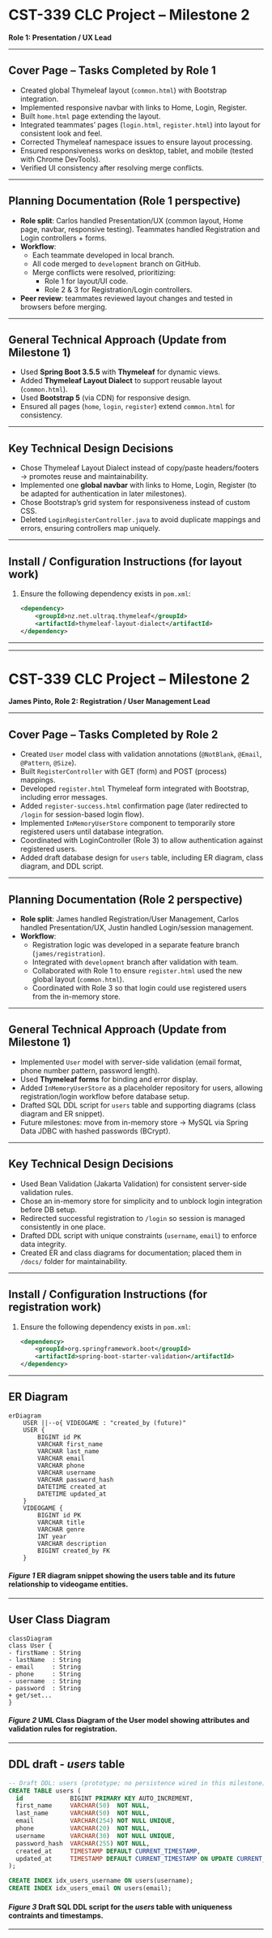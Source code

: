 # CST-339 CLC Project – Milestone 2  
**Role 1: Presentation / UX Lead**

---

## Cover Page – Tasks Completed by Role 1
- Created global Thymeleaf layout (`common.html`) with Bootstrap integration.  
- Implemented responsive navbar with links to Home, Login, Register.  
- Built `home.html` page extending the layout.  
- Integrated teammates’ pages (`login.html`, `register.html`) into layout for consistent look and feel.  
- Corrected Thymeleaf namespace issues to ensure layout processing.  
- Ensured responsiveness works on desktop, tablet, and mobile (tested with Chrome DevTools).  
- Verified UI consistency after resolving merge conflicts.  

---

## Planning Documentation (Role 1 perspective)
- **Role split**: Carlos handled Presentation/UX (common layout, Home page, navbar, responsive testing). Teammates handled Registration and Login controllers + forms.  
- **Workflow**:  
  - Each teammate developed in local branch.  
  - All code merged to `development` branch on GitHub.  
  - Merge conflicts were resolved, prioritizing:  
    - Role 1 for layout/UI code.  
    - Role 2 & 3 for Registration/Login controllers.  
- **Peer review**: teammates reviewed layout changes and tested in browsers before merging.  

---

## General Technical Approach (Update from Milestone 1)
- Used **Spring Boot 3.5.5** with **Thymeleaf** for dynamic views.  
- Added **Thymeleaf Layout Dialect** to support reusable layout (`common.html`).  
- Used **Bootstrap 5** (via CDN) for responsive design.  
- Ensured all pages (`home`, `login`, `register`) extend `common.html` for consistency.  

---

## Key Technical Design Decisions
- Chose Thymeleaf Layout Dialect instead of copy/paste headers/footers → promotes reuse and maintainability.  
- Implemented one **global navbar** with links to Home, Login, Register (to be adapted for authentication in later milestones).  
- Chose Bootstrap’s grid system for responsiveness instead of custom CSS.  
- Deleted `LoginRegisterController.java` to avoid duplicate mappings and errors, ensuring controllers map uniquely.  

---

## Install / Configuration Instructions (for layout work)
1. Ensure the following dependency exists in `pom.xml`:  

   ```xml
   <dependency>
       <groupId>nz.net.ultraq.thymeleaf</groupId>
       <artifactId>thymeleaf-layout-dialect</artifactId>
   </dependency>

---
---

# CST-339 CLC Project – Milestone 2  
**James Pinto, Role 2: Registration / User Management Lead**

---

## Cover Page – Tasks Completed by Role 2
- Created `User` model class with validation annotations (`@NotBlank`, `@Email`, `@Pattern`, `@Size`).  
- Built `RegisterController` with GET (form) and POST (process) mappings.  
- Developed `register.html` Thymeleaf form integrated with Bootstrap, including error messages.  
- Added `register-success.html` confirmation page (later redirected to `/login` for session-based login flow).  
- Implemented `InMemoryUserStore` component to temporarily store registered users until database integration.  
- Coordinated with LoginController (Role 3) to allow authentication against registered users.  
- Added draft database design for `users` table, including ER diagram, class diagram, and DDL script.  

---

## Planning Documentation (Role 2 perspective)
- **Role split**: James handled Registration/User Management, Carlos handled Presentation/UX, Justin handled Login/session management.  
- **Workflow**:  
  - Registration logic was developed in a separate feature branch (`james/registration`).  
  - Integrated with `development` branch after validation with team.  
  - Collaborated with Role 1 to ensure `register.html` used the new global layout (`common.html`).  
  - Coordinated with Role 3 so that login could use registered users from the in-memory store.  

---

## General Technical Approach (Update from Milestone 1)
- Implemented `User` model with server-side validation (email format, phone number pattern, password length).  
- Used **Thymeleaf forms** for binding and error display.  
- Added `InMemoryUserStore` as a placeholder repository for users, allowing registration/login workflow before database setup.  
- Drafted SQL DDL script for `users` table and supporting diagrams (class diagram and ER snippet).  
- Future milestones: move from in-memory store → MySQL via Spring Data JDBC with hashed passwords (BCrypt).  

---

## Key Technical Design Decisions
- Used Bean Validation (Jakarta Validation) for consistent server-side validation rules.  
- Chose an in-memory store for simplicity and to unblock login integration before DB setup.  
- Redirected successful registration to `/login` so session is managed consistently in one place.  
- Drafted DDL script with unique constraints (`username`, `email`) to enforce data integrity.  
- Created ER and class diagrams for documentation; placed them in `/docs/` folder for maintainability.  

---

## Install / Configuration Instructions (for registration work)
1. Ensure the following dependency exists in `pom.xml`:  
   ```xml
   <dependency>
       <groupId>org.springframework.boot</groupId>
       <artifactId>spring-boot-starter-validation</artifactId>
   </dependency>

---
## ER Diagram
  ```mermaid
  erDiagram
      USER ||--o{ VIDEOGAME : "created_by (future)"
      USER {
          BIGINT id PK
          VARCHAR first_name
          VARCHAR last_name
          VARCHAR email
          VARCHAR phone
          VARCHAR username
          VARCHAR password_hash
          DATETIME created_at
          DATETIME updated_at
      }
      VIDEOGAME {
          BIGINT id PK
          VARCHAR title
          VARCHAR genre
          INT year
          VARCHAR description
          BIGINT created_by FK
      }
```
#### *Figure 1* ER diagram snippet showing the users table and its future relationship to videogame entities.
---
## User Class Diagram
  ```mermaid
  classDiagram
class User {
  - firstName : String
  - lastName  : String
  - email     : String
  - phone     : String
  - username  : String
  - password  : String
  + get/set...
}
```
#### *Figure 2* UML Class Diagram of the User model showing attributes and validation rules for registration. 
---
## DDL draft - *users* table
```sql
-- Draft DDL: users (prototype; no persistence wired in this milestone)
CREATE TABLE users (
  id             BIGINT PRIMARY KEY AUTO_INCREMENT,
  first_name     VARCHAR(50)  NOT NULL,
  last_name      VARCHAR(50)  NOT NULL,
  email          VARCHAR(254) NOT NULL UNIQUE,
  phone          VARCHAR(20)  NOT NULL,
  username       VARCHAR(30)  NOT NULL UNIQUE,
  password_hash  VARCHAR(255) NOT NULL,
  created_at     TIMESTAMP DEFAULT CURRENT_TIMESTAMP,
  updated_at     TIMESTAMP DEFAULT CURRENT_TIMESTAMP ON UPDATE CURRENT_TIMESTAMP
);

CREATE INDEX idx_users_username ON users(username);
CREATE INDEX idx_users_email ON users(email);
```
#### *Figure 3* Draft SQL DDL script for the *users* table with uniqueness contraints and timestamps.
---


